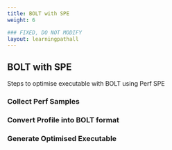 ```yaml
---
title: BOLT with SPE
weight: 6

### FIXED, DO NOT MODIFY
layout: learningpathall
---
```


## BOLT with SPE

Steps to optimise executable with BOLT using Perf SPE

### Collect Perf Samples

### Convert Profile into BOLT format

### Generate Optimised Executable
